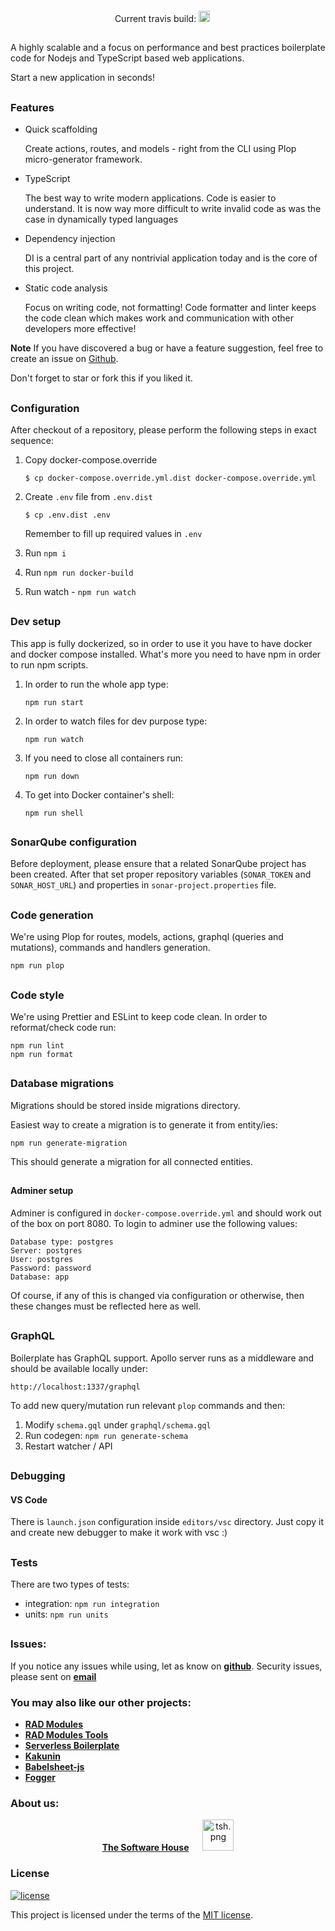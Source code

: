 <p align="center">
 <img src="data/logo.svg" alt="" />
</p>

<p align="center">
   Current travis build:
  <a href="https://travis-ci.com/TheSoftwareHouse/express-boilerplate"><img src="https://travis-ci.com/TheSoftwareHouse/express-boilerplate.svg?branch=master" alt="build status" height="18"></a>
  &emsp;
</p>

##

A highly scalable and a focus on performance and best practices boilerplate code for Nodejs and TypeScript based web applications.

Start a new application in seconds!

##

### Features

- Quick scaffolding

  Create actions, routes, and models - right from the CLI using Plop micro-generator framework.

- TypeScript

  The best way to write modern applications. Code is easier to understand. It is now way more difficult to write invalid code as was the case in dynamically typed languages

- Dependency injection

  DI is a central part of any nontrivial application today and is the core of this project.

- Static code analysis

  Focus on writing code, not formatting! Code formatter and linter keeps the code clean which makes work and communication with other developers more effective!

**Note**
If you have discovered a bug or have a feature suggestion, feel free to create an issue on [Github](https://github.com/TheSoftwareHouse/express-boilerplate/issues).

Don't forget to star or fork this if you liked it.

##

### Configuration

After checkout of a repository, please perform the following steps in exact sequence:

1. Copy docker-compose.override
    ```
    $ cp docker-compose.override.yml.dist docker-compose.override.yml
    ```

2. Create `.env` file from `.env.dist`
    ```
    $ cp .env.dist .env
    ```

    Remember to fill up required values in `.env`

3. Run `npm i`

4. Run `npm run docker-build`

5. Run watch - `npm run watch`

##

### Dev setup

This app is fully dockerized, so in order to use it you have to have docker and docker compose installed. What's more you need to have npm in order to run npm scripts.

1. In order to run the whole app type:

    ```
    npm run start
    ```

2. In order to watch files for dev purpose type:

    ```
    npm run watch
    ```

3. If you need to close all containers run:

    ```
    npm run down
    ```

4. To get into Docker container's shell:

    ```
    npm run shell
    ```

##

### SonarQube configuration

Before deployment, please ensure that a related SonarQube project has been created. After that set proper repository variables (`SONAR_TOKEN` and `SONAR_HOST_URL`) and properties in `sonar-project.properties` file. 

##

### Code generation

We're using Plop for routes, models, actions, graphql (queries and mutations), commands and handlers generation.

```
npm run plop
```

##

### Code style

We're using Prettier and ESLint to keep code clean. In order to reformat/check code run:

```
npm run lint
npm run format
```

##

### Database migrations

Migrations should be stored inside migrations directory.

Easiest way to create a migration is to generate it from entity/ies:

```
npm run generate-migration
```

This should generate a migration for all connected entities.

##

#### Adminer setup

Adminer is configured in `docker-compose.override.yml` and should work out of the box on port 8080. To login to adminer use the following values:
```
Database type: postgres
Server: postgres
User: postgres
Password: password
Database: app
```

Of course, if any of this is changed via configuration or otherwise, then these changes must be reflected here as well.

##

### GraphQL
Boilerplate has GraphQL support. Apollo server runs as a middleware and should be available locally under:
```
http://localhost:1337/graphql
```

To add new query/mutation run relevant `plop` commands and then:

1. Modify `schema.gql` under `graphql/schema.gql`
2. Run codegen: `npm run generate-schema`
3. Restart watcher / API

##

### Debugging

#### VS Code

There is `launch.json` configuration inside `editors/vsc` directory. Just copy it and create new debugger to make it work with vsc :) 

##

### Tests

There are two types of tests:

- integration: `npm run integration`
- units: `npm run units`

##

### **Issues:**

If you notice any issues while using, let as know on **[github](https://github.com/TheSoftwareHouse/express-boilerplate/issues)**.
Security issues, please sent on <a href="mailto:security.opensource@tsh.io"><b>email</b></a>

### **You may also like our other projects:**

- **[RAD Modules](https://github.com/TheSoftwareHouse/rad-modules)**
- **[RAD Modules Tools](https://github.com/TheSoftwareHouse/rad-modules-tools)**
- **[Serverless Boilerplate](https://github.com/TheSoftwareHouse/serverless-boilerplate)**
- **[Kakunin](https://github.com/TheSoftwareHouse/Kakunin)**
- **[Babelsheet-js](https://github.com/TheSoftwareHouse/babelsheet-js)**
- **[Fogger](https://github.com/TheSoftwareHouse/fogger)**

### **About us:**

<p align="center">
  <a href="https://tsh.io/pl"><b>The Software House</b></a>
  &emsp;
  <img src="data/tsh.png" alt="tsh.png" width="50" />
</p>

### License

[![license](https://img.shields.io/badge/license-MIT-4dc71f.svg)](https://raw.githubusercontent.com/TheSoftwareHouse/express-boilerplate/main/LICENSE)

This project is licensed under the terms of the [MIT license](/LICENSE).
